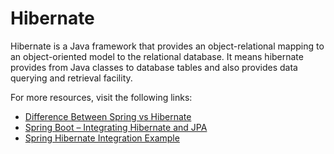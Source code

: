 # Hibernate

Hibernate is a Java framework that provides an object-relational mapping to an object-oriented model to the relational database. It means hibernate provides from Java classes to database tables and also provides data querying and retrieval facility.

For more resources, visit the following links:

- [Difference Between Spring vs Hibernate](https://www.educba.com/spring-vs-hibernate/)
- [Spring Boot – Integrating Hibernate and JPA](https://www.geeksforgeeks.org/spring-boot-integrating-hibernate-and-jpa/)
- [Spring Hibernate Integration Example](https://www.digitalocean.com/community/tutorials/spring-hibernate-integration-example-tutorial)
